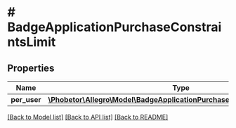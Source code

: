 # # BadgeApplicationPurchaseConstraintsLimit

## Properties

Name | Type | Description | Notes
------------ | ------------- | ------------- | -------------
**per_user** | [**\Phobetor\Allegro\Model\BadgeApplicationPurchaseConstraintsLimitPerUser**](BadgeApplicationPurchaseConstraintsLimitPerUser.md) |  | [optional]

[[Back to Model list]](../../README.md#models) [[Back to API list]](../../README.md#endpoints) [[Back to README]](../../README.md)
